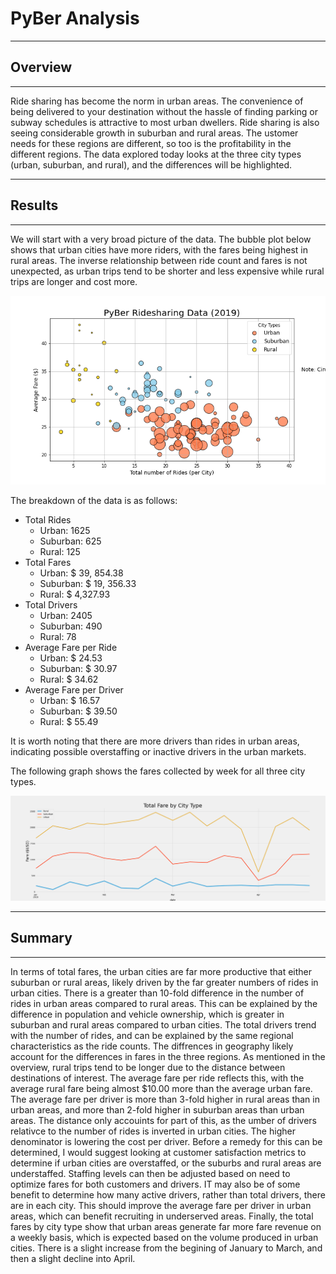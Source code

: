 # PyBer Analysis

---
## Overview

---
Ride sharing has become the norm in urban areas. The convenience of being delivered to your destination without the hassle of finding parking or subway schedules is attractive to most urban dwellers. Ride sharing is also seeing considerable growth in suburban and rural areas. The ustomer needs for these regions are different, so too is the profitability in the different regions. The data explored today looks at the three city types (urban, suburban, and rural), and the differences will be highlighted. 

---
## Results

---
We will start with a very broad picture of the data. The bubble plot below shows that urban cities have more riders, with the fares being highest in rural areas. The inverse relationship between ride count and fares is not unexpected, as urban trips tend to be shorter and less expensive while rural trips are longer and cost more.  

![PyBer Data high level overview.](https://github.com/jaime-mclean/PyBer_Analysis/blob/main/analysis/Fig1.png) 

The breakdown of the data is as follows:

* Total Rides
  * Urban: 1625
  * Suburban: 625
  * Rural: 125
* Total Fares
  * Urban: $ 39, 854.38
  * Suburban: $ 19, 356.33
  * Rural: $ 4,327.93
* Total Drivers
  * Urban: 2405
  * Suburban: 490
  * Rural: 78
* Average Fare per Ride
  * Urban: $ 24.53
  * Suburban: $ 30.97
  * Rural: $ 34.62
* Average Fare per Driver
  * Urban: $ 16.57
  * Suburban: $ 39.50
  * Rural: $ 55.49
 
 It is worth noting that there are more drivers than rides in urban areas, indicating possible overstaffing or inactive drivers in the urban markets.
 
  The following graph shows the fares collected by week for all three city types. 
  
![PyBer Data by week.](https://github.com/jaime-mclean/PyBer_Analysis/blob/main/analysis/Fig8.png) 


---
## Summary

---
In terms of total fares, the urban cities are far more productive that either suburban or rural areas, likely driven by the far greater numbers of rides in urban cities. There is a greater than 10-fold difference in the number of rides in urban areas compared to rural areas. This can be explained by the difference in population and vehicle ownership, which is greater in suburban and rural areas compared to urban cities. The total drivers trend with the number of rides, and can be explained by the same regional characteristics as the ride counts. The diffrences in geography likely account for the differences in fares in the three regions. As mentioned in the overview, rural trips tend to be longer due to the distance between destinations of interest. The average fare per ride reflects this, with the average rural fare being almost $10.00 more than the average urban fare. The average fare per driver is more than 3-fold higher in rural areas than in urban areas, and more than 2-fold higher in suburban areas than urban areas. The distance only accouints for part of this, as the umber of drivers relativce to the number of rides is inverted in urban cities. The higher denominator is lowering the cost per driver. Before a remedy for this can be determined, I would suggest looking at customer satisfaction metrics to determine if urban cities are overstaffed, or the suburbs and rural areas are understaffed. Staffing levels can then be adjusted based on need to optimize fares for both customers and drivers. IT may also be of some benefit to determine how many active drivers, rather than total drivers, there are in each city. This should improve the average fare per driver in urban areas, which can benefit recruiting in underserved areas. Finally, the total fares by city type show that urban areas generate far more fare revenue on a weekly basis, which is expected based on the volume produced in urban cities. There is a slight increase from the begining of January to March, and then a slight decline into April. 
